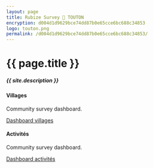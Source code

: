 ```yaml
---
layout: page
title: Rubize Survey 🔎 TOUTON
encryption: d004d1d9629bce74dd87b0e65cce6bc688c34853
logo: touton.png
permalink: /d004d1d9629bce74dd87b0e65cce6bc688c34853/
---
```


<h1>{{ page.title }}</h1>
<h5 class="font-weight-light text-secondary">{{ site.description }}</h5>

<div class="row mt-5">

  <div class="col-12 col-sm-6">
    <div class="card h-100">
      <div class="card-body">
        <h4 class="card-title">Villages</h4>
        <p class="card-text text-secondary">Community survey dashboard.</p>
        <a href="{{site.baseurl}}{{page.permalink}}dashboard-villages" class="btn btn-primary">Dashboard villages</a>
      </div>
    </div>
  </div>

  <div class="col-12 col-sm-6">
    <div class="card h-100">
      <div class="card-body">
        <h4 class="card-title">Activités</h4>
        <p class="card-text text-secondary">Community survey dashboard.</p>
        <a href="{{site.baseurl}}{{page.permalink}}dashboard-activity" class="btn btn-primary">Dashboard activités</a>
      </div>
    </div>
  </div>

</div>
